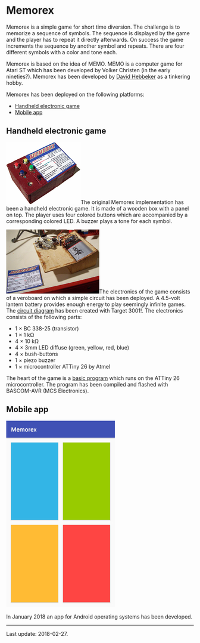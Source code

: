 # Memorex

Memorex is a simple game for short time diversion. The challenge is to memorize a sequence of symbols. The sequence is displayed by the game and the player has to repeat it directly afterwards. On success the game increments the sequence by another symbol and repeats. There are four different symbols with a color and tone each.

Memorex is based on the idea of MEMO. MEMO is a computer game for Atari ST which has been developed by Volker Christen (in the early nineties?). Memorex has been developed by [David Hebbeker](https://david.hebbeker.info/) as a tinkering hobby.

Memorex has been deployed on the following platforms:

-   [Handheld electronic game](#handheld)
-   [Mobile app](#app)

## Handheld electronic game

[![game seen from the side](documentation/res/pseite.jpg)](documentation/res/seite.jpg)The original Memorex implementation has been a handheld electronic game. It is made of a wooden box with a panel on top. The player uses four colored buttons which are accompanied by a corresponding colored LED. A buzzer plays a tone for each symbol.

[![game with open case](documentation/res/popen.jpg)](documentation/res/open.jpg)The electronics of the game consists of a veroboard on which a simple circuit has been deployed. A 4.5-volt lantern battery provides enough energy to play seemingly infinite games. The [circuit diagram](documentation/res/plan.jpg) has been created with Target 3001!. The electronics consists of the following parts:

-   1 × BC 338-25 (transistor)
-   1 × 1 kΩ
-   4 × 10 kΩ
-   4 × 3mm LED diffuse (green, yellow, red, blue)
-   4 × bush-buttons
-   1 × piezo buzzer
-   1 × microcontroller ATTiny 26 by Atmel

The heart of the game is a [basic program](documentation/res/memorex06.bas) which runs on the ATTiny 26 microcontroller. The program has been compiled and flashed with BASCOM-AVR (MCS Electronics).

## Mobile app

![screenshot of the app](documentation/res/memorex-app.jpg)

In January 2018 an app for Android operating systems has been developed.

------------------------------------------------------------------------

Last update: 2018-02-27.
